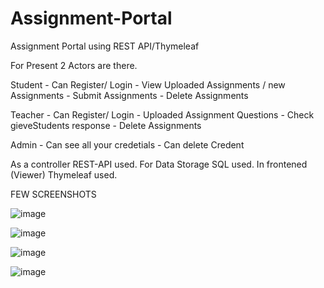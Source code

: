 # Assignment-Portal
Assignment Portal using REST API/Thymeleaf


For Present 2 Actors are there.

Student - Can Register/ Login
        - View Uploaded Assignments / new Assignments
        - Submit Assignments
        - Delete Assignments
        
Teacher - Can Register/ Login
        - Uploaded Assignment Questions
        - Check gieveStudents response
        - Delete Assignments
        
Admin - Can see all your credetials
      - Can delete Credent


As a controller REST-API used.
For Data Storage SQL used.
In frontened (Viewer) Thymeleaf used.



FEW SCREENSHOTS

![image](https://user-images.githubusercontent.com/61196311/235682504-d72a3a61-1baa-44ea-bfc0-67ec730efde1.png)


![image](https://user-images.githubusercontent.com/61196311/235682482-ece8cb38-edfc-4fde-8442-7e5ab5703eb6.png)


![image](https://user-images.githubusercontent.com/61196311/235682515-f74d3f64-bf98-4a64-8ee4-664b672d7fc2.png)


![image](https://user-images.githubusercontent.com/61196311/235682530-0e86b233-fb26-4c40-96e3-81d0471b7834.png)




